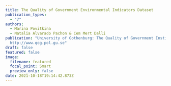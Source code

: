 ```yaml
---
title: The Quality of Government Environmental Indicators Dataset
publication_types:
  - "7"
authors:
  - Marina Povitkina
  - Natalia Alvarado Pachon & Cem Mert Dalli
publication: "University of Gothenburg: The Quality of Government Institute,
  http://www.qog.pol.gu.se"
draft: false
featured: false
image:
  filename: featured
  focal_point: Smart
  preview_only: false
date: 2021-10-18T19:14:42.873Z
---
```

